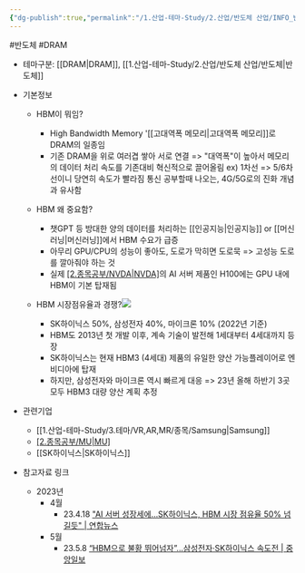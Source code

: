 ```yaml
---
{"dg-publish":true,"permalink":"/1.산업-테마-Study/2.산업/반도체 산업/INFO_반도체/HBM/","created":"2024-11-20T21:02:28.103+09:00","updated":"2025-07-10T10:44:21.972+09:00"}
---
```


#반도체 #DRAM


- 테마구분: [[DRAM\|DRAM]], [[1.산업-테마-Study/2.산업/반도체 산업/반도체\|반도체]]


- 기본정보
	- HBM이 뭐임?
		 - High Bandwidth Memory '[[고대역폭 메모리\|고대역폭 메모리]]로 DRAM의 일종임
		 - 기존 DRAM을 위로 여러겹 쌓아 서로 연결
		=> "대역폭"이 높아서 메모리의 데이터 처리 속도를 기존대비 혁신적으로 끌어올림
		ex) 1차선 => 5/6차선이니 당연히 속도가 빨라짐
		통신 공부할때 나오는, 4G/5G로의 진화 개념과 유사함

	- HBM 왜 중요함?
		 - 챗GPT 등 방대한 양의 데이터를 처리하는 [[인공지능\|인공지능]] or [[머신러닝\|머신러닝]]에서 HBM 수요가 급증
		 - 아무리 GPU/CPU의 성능이 좋아도, 도로가 막히면 도로묵 => 고성능 도로를 깔아줘야 하는 것
		 - 실제 [[2.종목공부/NVDA\|NVDA]](엔비디아)의 AI 서버 제품인 H100에는 GPU 내에 HBM이 기본 탑재됨

	-  HBM 시장점유율과 경쟁?![](https://i.imgur.com/UJT5kqK.png)

		 - SK하이닉스 50%, 삼성전자 40%, 마이크론 10% (2022년 기준)
		 - HBM도 2013년 첫 개발 이후, 계속 기술이 발전해 1세대부터 4세대까지 등장
		 - SK하이닉스는 현재 HBM3 (4세대) 제품의 유일한 양산 가능플레이어로 엔비디아에 탑재
		 - 하지만, 삼성전자와 마이크론 역시 빠르게 대응 
		=> 23년 올해 하반기 3곳 모두 HBM3 대량 양산 계획 추정 


- 관련기업
	- [[1.산업-테마-Study/3.테마/VR,AR,MR/종목/Samsung\|Samsung]]
	- [[2.종목공부/MU\|MU]](마이크론)
	- [[SK하이닉스\|SK하이닉스]]


- 참고자료 링크
	- 2023년
		- 4월
			- 23.4.18 ["AI 서버 성장세에…SK하이닉스, HBM 시장 점유율 50% 넘길듯" | 연합뉴스](https://www.yna.co.kr/view/AKR20230418144900003)
		- 5월
			- 23.5.8 [“HBM으로 불황 뛰어넘자”…삼성전자·SK하이닉스 속도전 | 중앙일보](https://www.joongang.co.kr/article/25159905#home)

